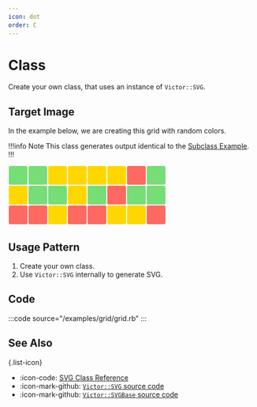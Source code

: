 ```yaml
---
icon: dot
order: C
---
```


# Class

Create your own class, that uses an instance of `Victor::SVG`.

## Target Image

In the example below, we are creating this grid with random colors.

!!!info Note
This class generates output identical to the
[Subclass Example](/usage-patterns/subclass).
!!!

![](/examples/grid/grid.svg)

## Usage Pattern

1. Create your own class.
2. Use `Victor::SVG` internally to generate SVG.

## Code

:::code source="/examples/grid/grid.rb" :::

## See Also

{.list-icon}
- :icon-code: [SVG Class Reference](/class-reference/svg)
- :icon-mark-github: [`Victor::SVG` source code](https://github.com/DannyBen/victor/blob/master/lib/victor/svg.rb)
- :icon-mark-github: [`Victor::SVGBase` source code](https://github.com/DannyBen/victor/blob/master/lib/victor/svg_base.rb)
